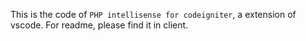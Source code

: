 This is the code of `PHP intellisense for codeigniter`, a extension of vscode.
For readme, please find it in client.